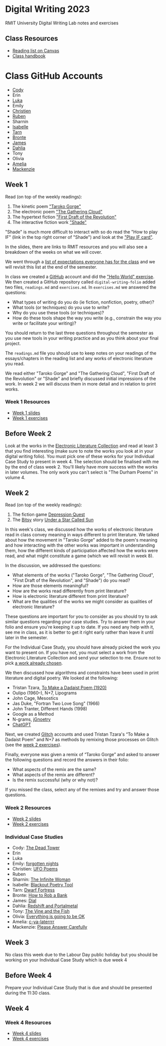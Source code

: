 # Digital Writing 2023
RMIT University Digital Writing Lab notes and exercises

## Class Resources

- [Reading list on Canvas](https://rmit.alma.exlibrisgroup.com/leganto/public/61RMIT_INST/lists/42941256810001341?auth=SAML)
- [Class handbook](https://rmit.instructure.com/courses/110237/pages/class-handbook-digital-writing)


# Class GitHub Accounts

- [Cody](https://github.com/Maverick616)
- Erin
- [Luka](https://github.com/lukadcruz)
- Emily
- [Christien](https://github.com/christiendariol)
- [Ruben](https://github.com/rubengonzalez1)
- Sharnin
- [Isabelle](https://github.com/Issyhoward)
- [Tarn](https://github.com/Croakymen)
- [Bronte](https://github.com/brontelemaire)
- [James](https://github.com/JMartinHorizons)
- [Dahlia](https://github.com/Capt-Dr-Dahlia)
- Tony
- Olivia
- [Amelia](https://github.com/ameliarosser)
- [Mackenzie](https://github.com/mackenziesimes)

## Week 1

Read (on top of the weekly readings):
1. The kinetic poem ["Taroko Gorge"](https://collection.eliterature.org/3/work.html?work=taroko-gorge)
2. The electronic poem ["The Gathering Cloud"](https://luckysoap.com/thegatheringcloud/)
3. The hypertext fiction ["First Draft of the Revolution"](https://collection.eliterature.org/3/work.html?work=first-draft-of-the-revolution)
4. The interactive fiction work ["Shade"](https://pr-if.org/play/shade/)

"Shade" is much more difficult to interact with so do read the "How to play IF" (link in the top right corner of "Shade") and look at the ["Play IF card"](https://pr-if.org/doc/play-if-card/).

In the slides, there are links to RMIT resources and you will also see a breakdown of the weeks on what we will cover.

We went through a [list of expectations everyone has for the class](expectations.md) and we will revisit this list at the end of the semester.

In class we created a [GitHub](https://github.com/) account and did the ["Hello World" exercise](https://guides.github.com/activities/hello-world/). We then created a GitHub repository called `digital-writing-folio` added two files, `readings.md` and `exercises.md`. In `exercises.md` we answered the questions:

- What types of writing do you do (ie fiction, nonfiction, poetry, other)?
- What tools (or techniques) do you use to write?
- Why do you use these tools (or techniques)?
- How do these tools shape the way you write (e.g., constrain the way you write or facilitate your writing)?

You should return to the last three questions throughout the semester as you use new tools in your writing practice and as you think about your final project.

The `readings.md` file you should use to keep notes on your readings of the essays/chapters in the reading list and any works of electronic literature you read.

We read either "Taroko Gorge" and "The Gathering Cloud", "First Draft of the Revolution" or "Shade" and briefly discussed initial impressions of the work. In week 2 we will discuss them in more detail and in relation to print works.

### Week 1 Resources

- [Week 1 slides](https://slides.com/benjaminlaird/digital-writing-week-1-2023)
- [Week 1 exercises](exercises/week1.md)

## Before Week 2

Look at the works in the [Electronic Literature Collection](https://collection.eliterature.org/) and read at least 3 that you find interesting (make sure to note the works you look at in your digital writing folio). You must pick one of these works for your Individual Case Study to present in week 4. The selection should be finalised with me by the end of class week 2. You'll likely have more success with the works in later volumes. The only work you can't select is "The Durham Poems" in volume 4.

## Week 2

Read (on top of the weekly readings):
1. The fiction game [Depression Quest](http://www.depressionquest.com/)
2. The [Bitsy](https://ledoux.itch.io/bitsy) story [Under a Star Called Sun](https://haraiva.itch.io/under-a-star-called-sun)

In this week's class, we discussed how the works of electronic literature read in class convey meaning in ways different to print literature. We talked about how the movement in "Taroko Gorge" added to the poem's meaning and how interacting with the other works was important in understanding them, how the different kinds of participation affected how the works were read, and what might constitute a game (which we will revisit in week 8).

In the discussion, we addressed the questions:

- What elements of the works ("Taroko Gorge", "The Gathering Cloud", "First Draft of the Revolution", and "Shade") do you read?
- How are those elements meaningful?
- How are the works read differently from print literature?
- How is electronic literature different from print literature?
- What are the qualities of the works we might consider as qualities of electronic literature?

These questions are important for you to consider as you should try to ask similar questions regarding your case studies. Try to answer them in your folio and ensure you're keeping it up to date. If you need any help with it, see me in class, as it is better to get it right early rather than leave it until later in the semester.

For the Individual Case Study, you should have already picked the work you want to present on. If you have not, you must select a work from the Electronic Literature Collection and send your selection to me. Ensure not to pick [a work already chosen](#individual-case-studies).

We then discussed how algorithms and constraints have been used in print literature and digital poetry. We looked at the following:

- Tristan Tzara, [To Make a Dadaist Poem (1920)](https://www.writing.upenn.edu/~afilreis/88v/tzara.html)
- Oulipo (1960–), N+7, Lipograms
- John Cage, Mesostics
- Jas Duke, "Fortran Two Love Song" (1966)
- John Tranter, Different Hands (1998)
- Google as a Method
- N-grams, [jGnoetry](http://www.eddeaddad.net/jGnoetry/)
- [ChatGPT]( https://chat.openai.com/)

Next, we created [Glitch](https://glitch.com/) accounts and used Tristan Tzara's “To Make a Dadaist Poem” and N+7 as methods by remixing those processes on Glitch (see the [week 2 exercises](exercises/week2.md)).

Finally, everyone was given a remix of “Taroko Gorge” and asked to answer the following questions and record the answers in their folio:

- What aspects of the remix are the same?
- What aspects of the remix are different?
- Is the remix successful (why or why not)?

If you missed the class, select any of the remixes and try and answer those questions.

### Week 2 Resources

- [Week 2 slides](https://slides.com/benjaminlaird/digital-writing-week-2-2023)
- [Week 2 exercises](exercises/week2.md)


### Individual Case Studies

- Cody: [The Dead Tower](https://collection.eliterature.org/3/work.html?work=dead-tower)
- Erin
- Luka
- Emily: [forgotten nights](https://collection.eliterature.org/4/forgotten-nights)
- Christien: [UFO Poems](https://collection.eliterature.org/4/ufo-poems)
- Ruben
- Sharnin: [The Infinite Woman](https://collection.eliterature.org/4/the-infinite-woman)
- Isabelle: [Blackout Poetry Tool](https://collection.eliterature.org/4/blackout-poetry-tool)
- Tarn: [Dwarf Fortress](https://collection.eliterature.org/3/work.html?work=dwarf-fortress)
- Bronte: [How to Rob a Bank](https://collection.eliterature.org/4/how-to-rob-a-bank)
- James: [Dial](https://collection.eliterature.org/4/dial)
- Dahlia: [Redshift and Portalmetal](https://collection.eliterature.org/3/work.html?work=redshift-and-portalmetal)
- Tony: [The Vine and the Fish](https://collection.eliterature.org/4/the-vine-and-the-fish)
- Olivia: [Everything is going to be OK](https://collection.eliterature.org/4/everything-is-going-to-be-ok)
- Amelia: [c-ya-laterrrr](https://collection.eliterature.org/4/c-ya-laterrrr)
- Mackenzie: [Please Answer Carefully](https://collection.eliterature.org/4/please-answer-carefully)

## Week 3

No class this week due to the Labour Day public holiday but you should be working on your Individual Case Study which is due week 4

## Before Week 4

Prepare your Individual Case Study that is due and should be presented during the 11:30 class.


## Week 4

### Week 4 Resources

- [Week 4 slides](https://slides.com/benjaminlaird/digital-writing-week-4-2023)
- [Week 4 exercises](exercises/week4.md)
